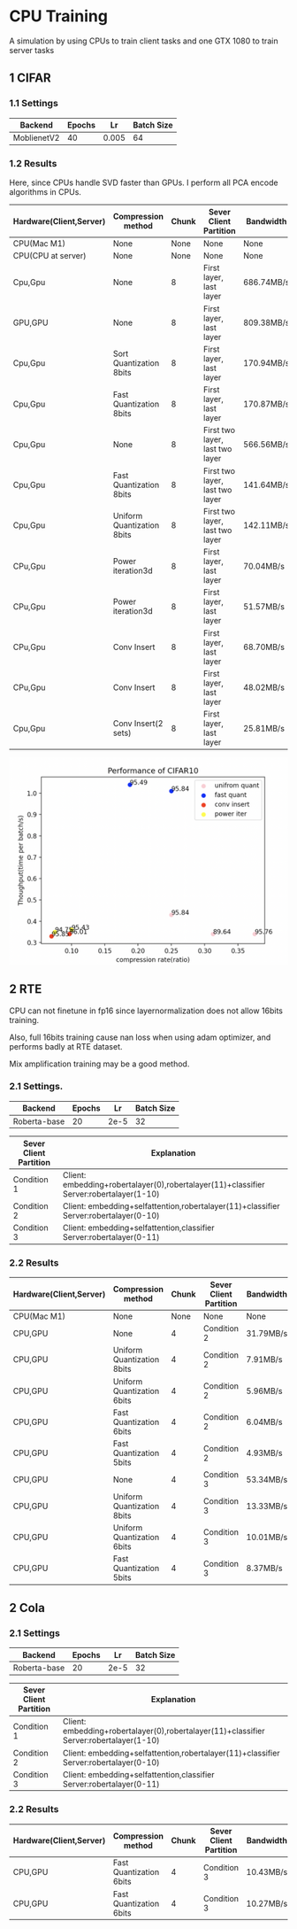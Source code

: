 # CPU Training

A simulation by using CPUs to train client tasks and one GTX 1080 to train server tasks

## 1 CIFAR

### 1.1 Settings

| Backend     | Epochs | Lr    | Batch Size |
| ----------- | ------ | ----- | ---------- |
| MoblienetV2 | 40     | 0.005 | 64         |

### 1.2 Results

Here, since CPUs handle SVD faster than GPUs. I perform all PCA encode algorithms in CPUs.

| Hardware(Client,Server) | Compression method         | Chunk | Sever Client Partition          | Bandwidth  | Time  per Batch | Throughputs | Validation Acc |
| ----------------------- | -------------------------- | ----- | ------------------------------- | ---------- | --------------- | ----------- | -------------- |
| CPU(Mac M1)             | None                       | None  | None                            | None       | 6.10s           | 10.49/s     | 95.92          |
| CPU(CPU at server)      | None                       | None  | None                            | None       | 1.97s           | 32.48/s     | 95.87          |
| Cpu,Gpu                 | None                       | 8     | First layer, last layer         | 686.74MB/s | 0.33s           | 191.9/s     | 95.92          |
| GPU,GPU                 | None                       | 8     | First layer, last layer         | 809.38MB/s | 0.28s           | 228.57/s    | 95.89          |
| Cpu,Gpu                 | Sort Quantization 8bits    | 8     | First layer, last layer         | 170.94MB/s | 1.53s           | 41.83/s     | 95.79          |
| Cpu,Gpu                 | Fast Quantization 8bits    | 8     | First layer, last layer         | 170.87MB/s | 1.21s           | 52.89/s     | 95.79          |
| Cpu,Gpu                 | None                       | 8     | First two layer, last two layer | 566.56MB/s | 0.40s           | 160.01/s    | 95.86          |
| Cpu,Gpu                 | Fast Quantization 8bits    | 8     | First two layer, last two layer | 141.64MB/s | 1.01s           | 63.37/s     | 95.84          |
| Cpu,Gpu                 | Uniform Quantization 8bits | 8     | First two layer, last two layer | 142.11MB/s | 0.43s           | 148.84/s    | 95.84          |
| CPu,Gpu                 | Power iteration3d          | 8     | First layer, last layer         | 70.04MB/s  | 0.36s           | 177.78/s    | 95.43          |
| CPu,Gpu                 | Power iteration3d          | 8     | First layer, last layer         | 51.57MB/s  | 0.39s           | 164.10/s    | 94.75          |
| CPu,Gpu                 | Conv Insert                | 8     | First layer, last layer         | 68.70MB/s  | 0.37s           | 172.97/s    | 96.01          |
| CPu,Gpu                 | Conv Insert                | 8     | First layer, last layer         | 48.02MB/s  | 0.36s           | 177.91/s    | 95.85          |
| Cpu,Gpu                 | Conv Insert(2 sets)        | 8     | First layer, last layer         | 25.81MB/s  | 0.41s           | 156.10/s    | 95.70          |

![image-20220517174627881](../pic/image-20220517174627881.png)

## 2 RTE

CPU can not finetune in fp16 since layernormalization does not allow 16bits training.

Also, full 16bits training cause nan loss when using adam optimizer, and performs badly at RTE dataset.

Mix amplification training may be a good method.

### 2.1 Settings.

| Backend      | Epochs | Lr   | Batch Size |
| ------------ | ------ | ---- | ---------- |
| Roberta-base | 20     | 2e-5 | 32         |

| Sever Client Partition | Explanation                                                  |
| ---------------------- | ------------------------------------------------------------ |
| Condition 1            | Client: embedding+robertalayer(0),robertalayer(11)+classifier Server:robertalayer(1-10) |
| Condition 2            | Client: embedding+selfattention,robertalayer(11)+classifier Server:robertalayer(0-10) |
| Condition 3            | Client: embedding+selfattention,classifier Server:robertalayer(0-11) |



### 2.2 Results

| Hardware(Client,Server) | Compression method         | Chunk | Sever Client Partition | Bandwidth | Time  per Batch | Throughputs | Validation Acc |
| ----------------------- | -------------------------- | ----- | ---------------------- | --------- | --------------- | ----------- | -------------- |
| CPU(Mac M1)             | None                       | None  | None                   | None      | 53.49s          | 0.60/s      | 78.66          |
| CPU,GPU                 | None                       | 4     | Condition 2            | 31.79MB/s | 1.51s           | 21.19/s     | 78.90          |
| CPU,GPU                 | Uniform Quantization 8bits | 4     | Condition 2            | 7.91MB/s  | 1.54s           | 20.78/s     | 78.68          |
| CPU,GPU                 | Uniform Quantization 6bits | 4     | Condition 2            | 5.96MB/s  | 1.54s           | 20.74/s     | 78.40          |
| CPU,GPU                 | Fast Quantization 6bits    | 4     | Condition 2            | 6.04MB/s  | 2.07            | 15.45/s     | 78.90          |
| CPU,GPU                 | Fast Quantization 5bits    | 4     | Condition 2            | 4.93MB/s  | 2.02s           | 15.84/s     | 74.61          |
| CPU,GPU                 | None                       | 4     | Condition 3            | 53.34MB/s | 0.90s           | 35.56/s     | 78.50          |
| CPU,GPU                 | Uniform Quantization 8bits | 4     | Condition 3            | 13.33MB/s | 0.92s           | 34.78/s     | 78.13          |
| CPU,GPU                 | Uniform Quantization 6bits | 4     | Condition 3            | 10.01MB/s | 0.92s           | 34.78/s     | 78.51          |
| CPU,GPU                 | Fast Quantization 5bits    | 4     | Condition 3            | 8.37MB/s  | 1.24s           | 25.80/s     | 74.60          |



## 2 Cola

### 2.1 Settings

| Backend      | Epochs | Lr   | Batch Size |
| ------------ | ------ | ---- | ---------- |
| Roberta-base | 20     | 2e-5 | 32         |

| Sever Client Partition | Explanation                                                  |
| ---------------------- | ------------------------------------------------------------ |
| Condition 1            | Client: embedding+robertalayer(0),robertalayer(11)+classifier Server:robertalayer(1-10) |
| Condition 2            | Client: embedding+selfattention,robertalayer(11)+classifier Server:robertalayer(0-10) |
| Condition 3            | Client: embedding+selfattention,classifier Server:robertalayer(0-11) |

### 2.2 Results

| Hardware(Client,Server) | Compression method      | Chunk | Sever Client Partition | Bandwidth | Time  per Batch | Throughputs | Validation Acc |
| ----------------------- | ----------------------- | ----- | ---------------------- | --------- | --------------- | ----------- | -------------- |
| CPU,GPU                 | Fast Quantization 6bits | 4     | Condition 3            | 10.43MB/s | 0.99s           | 32.32/s     | 84.76          |
| CPU,GPU                 | Fast Quantization 6bits | 4     | Condition 3            | 10.27MB/s | 0.89s           | 35.95/s     | 84.66          |


